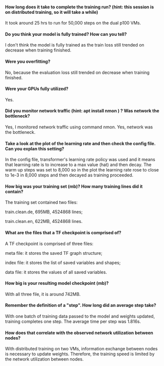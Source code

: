 #### How long does it take to complete the training run? (hint: this session is on distributed training, so it will take a while)
It took around 25 hrs to run for 50,000 steps on the dual p100 VMs.

#### Do you think your model is fully trained? How can you tell?
I don't think the model is fully trained as the train loss still trended on decrease when training finished.

#### Were you overfitting?
No, because the evaluation loss still trended on decrease when training finished. 

#### Were your GPUs fully utilized?
Yes.

#### Did you monitor network traffic (hint: apt install nmon ) ? Was network the bottleneck?
Yes, I monitored network traffic using command nmon. Yes, network was the bottleneck.

#### Take a look at the plot of the learning rate and then check the config file. Can you explan this setting?
In the config file, transformer's learning rate policy was used and it means that learning rate is to increase to a max value (hat) and then decay. The warm up steps was set to 8,000 so in the plot the learning rate rose to close to 1e-3 in 8,000 steps and then decayed as training proceeded.

#### How big was your training set (mb)? How many training lines did it contain?
The training set contained two files: 

train.clean.de, 695MB, 4524868 lines;

train.clean.en, 622MB, 4524868 lines.

#### What are the files that a TF checkpoint is comprised of?
A TF checkpoint is comprised of three files:

meta file: it stores the saved TF graph structure;

index file: it stores the list of saved variables and shapes;

data file: it stores the values of all saved variables.

#### How big is your resulting model checkpoint (mb)?
With all three file, it is around 742MB.

#### Remember the definition of a "step". How long did an average step take?
With one batch of training data passed to the model and weights updated, training completes one step. The average time per step was 1.816s.

#### How does that correlate with the observed network utilization between nodes?
With distributed training on two VMs, information exchange between nodes is necessary to update weights. Therefore, the training speed is limited by the network utilization between nodes.
